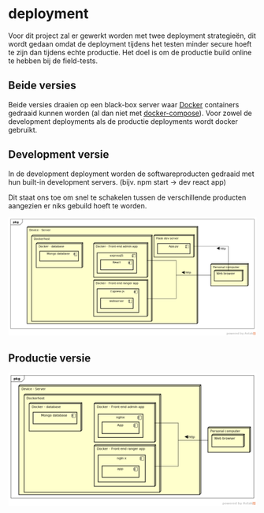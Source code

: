 # deployment

Voor dit project zal er gewerkt worden met twee deployment strategieën, dit wordt gedaan omdat de deployment tijdens het testen minder secure hoeft te zijn dan tijdens echte productie. Het doel is om de productie build online te hebben bij de field-tests.

## Beide versies
Beide versies draaien op een black-box server waar [Docker](https://www.docker.com/) containers gedraaid kunnen worden (al dan niet met [docker-compose](https://docs.docker.com/compose/)). Voor zowel de development deployments als de productie deployments wordt docker gebruikt.

## Development versie

In de development deployment worden de softwareproducten gedraaid met hun built-in development servers. (bijv. npm start -> dev react app)

Dit staat ons toe om snel te schakelen tussen de verschillende producten aangezien er niks gebuild hoeft te worden.

![development](./development.png)

## Productie versie


![development](./final%20deployment.png)
